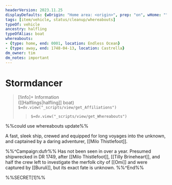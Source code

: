 ```yaml
---
headerVersion: 2023.11.25
displayDefaults: {wOrigin: "Home area: <origin>", prep: "on", wHome: ""}
tags: [item/vehicle, status/cleanup/whereabouts]
typeOf: vehicle
ancestry: halfling
typeOfAlias: boat
whereabouts: 
- {type: home, end: 0001, location: Endless Ocean}
- {type: away, end: 1748-04-13, location: Castrella}
dm_owner: tim
dm_notes: important
---
```

# Stormdancer
>[!info]+ Information  
> ([[Halflings|halfling]] boat)  
> `$=dv.view("_scripts/view/get_Affiliations")`  
>> `$=dv.view("_scripts/view/get_Whereabouts")`

%%could use whereabouts update%%

A fast, sleek ship, crewed and equipped for long voyages into the unknown, and captained by a daring adventurer, [[Milo Thistlefoot]]. 

%%^Campaign:dufr%%
Has not been seen in over a year. Presumed shipwrecked in DR 1749, after [[Milo Thistlefoot]], [[Tilly Brineheart]], and half the crew left to investigate the merfolk city of [[Omi]] and were captured by [[Buruli]], but its exact fate is unknown.
%%^End%%

%%SECRET[1]%%